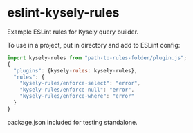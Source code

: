 # eslint-kysely-rules

Example ESLint rules for Kysely query builder.

To use in a project, put in directory and add to ESLint config:

```js
import kysely-rules from "path-to-rules-folder/plugin.js";
{
  "plugins": {kysely-rules: kysely-rules},
  "rules": {
    "kysely-rules/enforce-select": "error",
    "kysely-rules/enforce-null": "error",
    "kysely-rules/enforce-where": "error"
  }
}
```

package.json included for testing standalone.